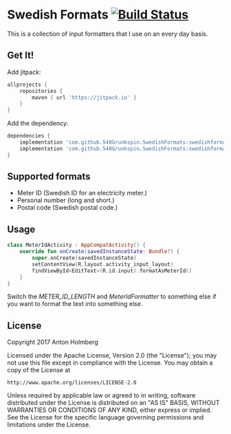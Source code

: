 # Swedish Formats [![Build Status](https://travis-ci.org/540Grunkspin/swedishformats.svg?branch=master)](https://travis-ci.org/540Grunkspin/swedishformats)

This is a collection of input formatters that I use on an every day basis.

## Get It!

Add jitpack:

```groovy
allprojects {
    repositories {
        maven { url 'https://jitpack.io' }
    }
}
```

Add the dependency:

```groovy
dependencies {
    implementation 'com.github.540Grunkspin.SwedishFormats:swedishformats:0.2'
    implementation 'com.github.540Grunkspin.SwedishFormats:swedishformats-android:0.2'
}
```

## Supported formats

* Meter ID (Swedish ID for an electricity meter.)
* Personal number (long and short.)
* Postal code (Swedish postal code.)

## Usage

```kotlin
class MeterIdActivity : AppCompatActivity() {
    override fun onCreate(savedInstanceState: Bundle?) {
        super.onCreate(savedInstanceState)
        setContentView(R.layout.activity_input_layout)
        findViewById<EditText>(R.id.input).formatAsMeterId()
    }
}
```

Switch the *METER_ID_LENGTH* and *MeterIdFormatter* to something else if you want to format the text
into something else.

## License

Copyright 2017 Anton Holmberg

Licensed under the Apache License, Version 2.0 (the "License");
you may not use this file except in compliance with the License.
You may obtain a copy of the License at

    http://www.apache.org/licenses/LICENSE-2.0

Unless required by applicable law or agreed to in writing, software
distributed under the License is distributed on an "AS IS" BASIS,
WITHOUT WARRANTIES OR CONDITIONS OF ANY KIND, either express or implied.
See the License for the specific language governing permissions and
limitations under the License.